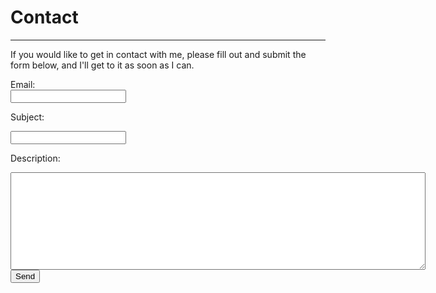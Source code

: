 # Contact

---

If you would like to get in contact with me, please fill out and submit the form below, and I'll get to it as soon as I can.

<form id="formaction" method="POST">
	<label for="emailID">Email: </label><br>
	<input type="email" name="_replyto" id="emailID"><br>
	<p>Subject: </p><input type="text" name="subject"><br>
	<p>Description: </p><textarea name="description" rows="10" cols="80"></textarea><br>
	<input type="submit" value="Send">
	<input type="text" name="_gotcha" style="display:none" />
	<input type="hidden" name="_next" value="https://maxraustin.github.io/contact" />
</form>
<br>
<script>
    var contactform = document.getElementById('formaction');
    contactform.setAttribute('action', '//formspree.io/' + 'maxraustin' + '@' + 'gmail' + '.' + 'com');
</script>
